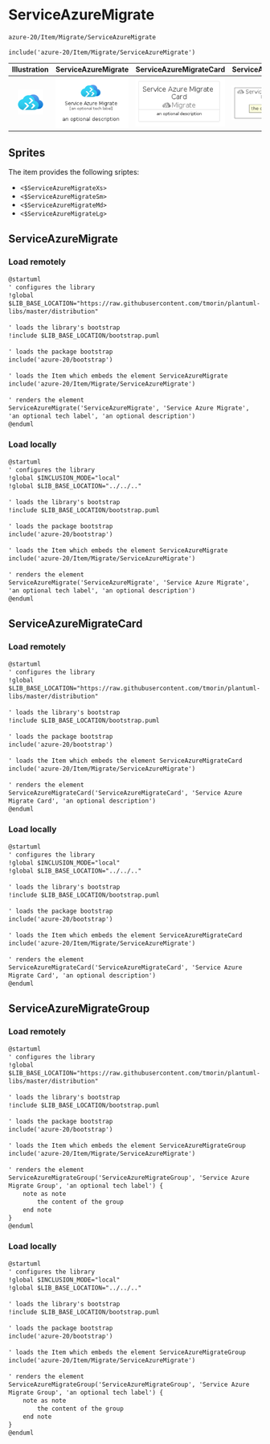 # ServiceAzureMigrate


```text
azure-20/Item/Migrate/ServiceAzureMigrate
```

```text
include('azure-20/Item/Migrate/ServiceAzureMigrate')
```



| Illustration | ServiceAzureMigrate | ServiceAzureMigrateCard | ServiceAzureMigrateGroup |
| :---: | :---: | :---: | :---: |
| ![illustration for Illustration](../../../azure-20/Item/Migrate/ServiceAzureMigrate.png) | ![illustration for ServiceAzureMigrate](../../../azure-20/Item/Migrate/ServiceAzureMigrate.Local.png) | ![illustration for ServiceAzureMigrateCard](../../../azure-20/Item/Migrate/ServiceAzureMigrateCard.Local.png) | ![illustration for ServiceAzureMigrateGroup](../../../azure-20/Item/Migrate/ServiceAzureMigrateGroup.Local.png) |



## Sprites
The item provides the following sriptes:

- `<$ServiceAzureMigrateXs>`
- `<$ServiceAzureMigrateSm>`
- `<$ServiceAzureMigrateMd>`
- `<$ServiceAzureMigrateLg>`





## ServiceAzureMigrate

### Load remotely
```plantuml
@startuml
' configures the library
!global $LIB_BASE_LOCATION="https://raw.githubusercontent.com/tmorin/plantuml-libs/master/distribution"

' loads the library's bootstrap
!include $LIB_BASE_LOCATION/bootstrap.puml

' loads the package bootstrap
include('azure-20/bootstrap')

' loads the Item which embeds the element ServiceAzureMigrate
include('azure-20/Item/Migrate/ServiceAzureMigrate')

' renders the element
ServiceAzureMigrate('ServiceAzureMigrate', 'Service Azure Migrate', 'an optional tech label', 'an optional description')
@enduml
```

### Load locally
```plantuml
@startuml
' configures the library
!global $INCLUSION_MODE="local"
!global $LIB_BASE_LOCATION="../../.."

' loads the library's bootstrap
!include $LIB_BASE_LOCATION/bootstrap.puml

' loads the package bootstrap
include('azure-20/bootstrap')

' loads the Item which embeds the element ServiceAzureMigrate
include('azure-20/Item/Migrate/ServiceAzureMigrate')

' renders the element
ServiceAzureMigrate('ServiceAzureMigrate', 'Service Azure Migrate', 'an optional tech label', 'an optional description')
@enduml
```

## ServiceAzureMigrateCard

### Load remotely
```plantuml
@startuml
' configures the library
!global $LIB_BASE_LOCATION="https://raw.githubusercontent.com/tmorin/plantuml-libs/master/distribution"

' loads the library's bootstrap
!include $LIB_BASE_LOCATION/bootstrap.puml

' loads the package bootstrap
include('azure-20/bootstrap')

' loads the Item which embeds the element ServiceAzureMigrateCard
include('azure-20/Item/Migrate/ServiceAzureMigrate')

' renders the element
ServiceAzureMigrateCard('ServiceAzureMigrateCard', 'Service Azure Migrate Card', 'an optional description')
@enduml
```

### Load locally
```plantuml
@startuml
' configures the library
!global $INCLUSION_MODE="local"
!global $LIB_BASE_LOCATION="../../.."

' loads the library's bootstrap
!include $LIB_BASE_LOCATION/bootstrap.puml

' loads the package bootstrap
include('azure-20/bootstrap')

' loads the Item which embeds the element ServiceAzureMigrateCard
include('azure-20/Item/Migrate/ServiceAzureMigrate')

' renders the element
ServiceAzureMigrateCard('ServiceAzureMigrateCard', 'Service Azure Migrate Card', 'an optional description')
@enduml
```

## ServiceAzureMigrateGroup

### Load remotely
```plantuml
@startuml
' configures the library
!global $LIB_BASE_LOCATION="https://raw.githubusercontent.com/tmorin/plantuml-libs/master/distribution"

' loads the library's bootstrap
!include $LIB_BASE_LOCATION/bootstrap.puml

' loads the package bootstrap
include('azure-20/bootstrap')

' loads the Item which embeds the element ServiceAzureMigrateGroup
include('azure-20/Item/Migrate/ServiceAzureMigrate')

' renders the element
ServiceAzureMigrateGroup('ServiceAzureMigrateGroup', 'Service Azure Migrate Group', 'an optional tech label') {
    note as note
        the content of the group
    end note
}
@enduml
```

### Load locally
```plantuml
@startuml
' configures the library
!global $INCLUSION_MODE="local"
!global $LIB_BASE_LOCATION="../../.."

' loads the library's bootstrap
!include $LIB_BASE_LOCATION/bootstrap.puml

' loads the package bootstrap
include('azure-20/bootstrap')

' loads the Item which embeds the element ServiceAzureMigrateGroup
include('azure-20/Item/Migrate/ServiceAzureMigrate')

' renders the element
ServiceAzureMigrateGroup('ServiceAzureMigrateGroup', 'Service Azure Migrate Group', 'an optional tech label') {
    note as note
        the content of the group
    end note
}
@enduml
```


